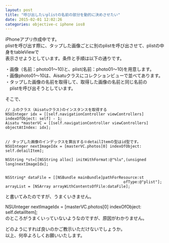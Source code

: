 ```yaml
---
layout: post
title: "呼び出したいplistの名前の部分を動的に決めさせたい"
date: 2015-02-01 12:02:26
categories: objective-c iphone ios8
---
```

<p>iPhoneアプリ作成中です。<br>
plistを呼び出す際に、タップした画像ごとに別のplistを呼び出させて、plistの中身をtableViewで<br>
表示させようとしています。条件と手順は以下の通りです。</p>

<p>・画像（名前：photo01〜10)と、plist(名前：photo01〜10)を用意します。<br>
・画像photo01〜10は、Aisatuクラスにコレクションビューで並べてあります。<br>
・タップした画像の名前を取得して、取得した画像の名前と同じ名前の<br>
　plistを呼び出そうとしています。</p>

<p>そこで、</p>

<pre><code>// 上のクラス（Aisatuクラス)のインスタンスを取得する
NSUInteger idx = [[self.navigationController viewControllers] indexOfObject: self] - 1;
Aisatu *masterVC = [[self.navigationController viewControllers] objectAtIndex: idx];


// タップした画像のインデックスを算出する※detailItemの型はid型です。
NSUInteger nextImageIdx = [masterVC.photos[0] indexOfObject: self.detailItem];

NSString *st=[[NSString alloc] initWithFormat:@"%lu",(unsigned long)nextImageIdx];


NSString* dataFile = [[NSBundle mainBundle]pathForResource:st
                                                    ofType:@"plist"];
arrayList = [NSArray arrayWithContentsOfFile:dataFile];
</code></pre>

<p>と書いてみたのですが、うまくいきません。</p>

<p>NSUInteger nextImageIdx = [masterVC.photos[0] indexOfObject: self.detailItem];<br>
のところがうまくいっていないようなのですが、原因がわかりません。</p>

<p>どのようにすれば良いのかご教示いただけないでしょうか。<br>
以上、何卒よろしくお願いいたします。</p>
